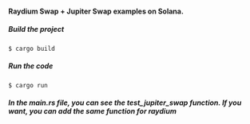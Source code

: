 #### Raydium Swap + Jupiter Swap examples on Solana.

##### Build the project
``` shell
$ cargo build
```
##### Run the code
``` shell
$ cargo run
```

##### In the main.rs file, you can see the test_jupiter_swap function. If you want, you can add the same function for raydium
